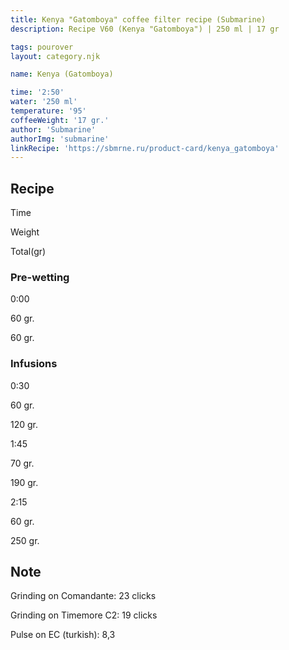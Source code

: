 ```yaml
---
title: Kenya "Gatomboya" coffee filter recipe (Submarine)
description: Recipe V60 (Kenya "Gatomboya") | 250 ml | 17 gr

tags: pourover
layout: category.njk

name: Kenya (Gatomboya)

time: '2:50'
water: '250 ml'
temperature: '95'
coffeeWeight: '17 gr.'
author: 'Submarine'
authorImg: 'submarine'
linkRecipe: 'https://sbmrne.ru/product-card/kenya_gatomboya'
---
```


## Recipe


<div class="time-line">

Time

Weight

Total(gr)

</div>

### Pre-wetting

<div class="time-line">

0:00

60 gr.

60 gr.

</div>


### Infusions

<div class="time-line">

0:30

60 gr.

120 gr.

</div>

<div class="time-line">

1:45

70 gr.

190 gr.

</div>

<div class="time-line">

2:15

60 gr.

250 gr.

</div>


<div class="info-warm">

## Note

Grinding on Comandante: 23 clicks

Grinding on Timemore C2: 19 clicks

Pulse on EC (turkish): 8,3
</div>


